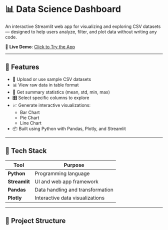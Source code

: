 # 📊 Data Science Dashboard

An interactive Streamlit web app for visualizing and exploring CSV datasets — designed to help users analyze, filter, and plot data without writing any code.

🔗 **Live Demo**: [Click to Try the App](https://data-science-dashboard-jddzxitszcyvhrasz8scuf.streamlit.app/)

---

## 🚀 Features

- 📁 Upload or use sample CSV datasets
- 📊 View raw data in table format
- 🧮 Get summary statistics (mean, std, min, max)
- 🎛️ Select specific columns to explore
- 📈 Generate interactive visualizations:
  - Bar Chart
  - Pie Chart
  - Line Chart
- 📦 Built using Python with Pandas, Plotly, and Streamlit

---

## 🧰 Tech Stack

| Tool         | Purpose                         |
|--------------|----------------------------------|
| **Python**   | Programming language             |
| **Streamlit**| UI and web app framework         |
| **Pandas**   | Data handling and transformation |
| **Plotly**   | Interactive data visualizations  |

---

## 📂 Project Structure

